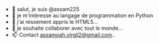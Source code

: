 - 👋 salut, je suis @assam225
- 👀 je m'intéresse au langage de programmation en Python
- 🌱 j'ai ressement appris le HTML5...
- 💞️ je souhaite collaborer avec tout le monde...
- 📫 Contact assamoah.virgil2@gmail.com..

<!---
assam225/assam225 is a ✨ special ✨ repository because its `README.md` (this file) appears on your GitHub profile.
You can click the Preview link to take a look at your changes.
--->
